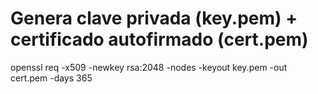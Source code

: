# Genera clave privada (key.pem) + certificado autofirmado (cert.pem)
openssl req -x509 -newkey rsa:2048 -nodes -keyout key.pem -out cert.pem -days 365
